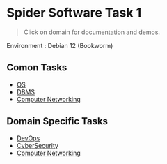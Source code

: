 # Spider Software Task 1
> Click on domain for documentation and demos.

Environment : Debian 12 (Bookworm)
## Comon Tasks
- [OS](./Common_task/OS/)
- [DBMS](./Common_task/DBMS/)
- [Computer Networking](./Common_task/Networking/README.md) 

## Domain Specific Tasks
- [DevOps](./Domain_specific/DevOps/)
- [CyberSecurity](./Domain_specific/CyberSecurity/README.md)
- [Computer Networking](./Domain_specific/Networking/README.md)
